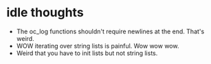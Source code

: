 # idle thoughts

- The oc_log functions shouldn't require newlines at the end. That's weird.
- WOW iterating over string lists is painful. Wow wow wow.
- Weird that you have to init lists but not string lists.
